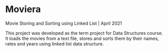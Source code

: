 # Moviera
Movie Storing and Sorting using Linked List | April 2021

This project was developed as the term project for Data Structures course. It loads the movies from a text file, stores and sorts them by their names, rates and years using linked list data structure.
